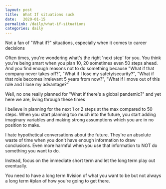 ```yaml
---
layout: post
title:  What If situations suck
date:   2020-01-15
permalink: /daily/what-if-situations
categories: daily
---
```


Not a fan of "What if?" situations, especially when it comes to career decisions

Often times, you're wondering what's the right 'next step' for you. You think you're being smart when you plan 10, 20 sometimes even 50 steps ahead. And you find enough reasons not to do something because "What if that company never takes off?", "What if I lose my safety/security?", "What if that role becomes irrelevant 5 years from now?", "What if I move out of this role and I lose my advantage?"

Well, no one really planned for "What if there's a global pandemic?" and yet here we are, living through these times

I believe in planning for the next 1 or 2 steps at the max compared to 50 steps. When you start planning too much into the future, you start adding imaginary variables and making strong assumptions which you are in no position to make.

I hate hypothetical conversations about the future. They're an absolute waste of time when you don't have enough information to draw conclusions. Even more harmful when you use that information to NOT do something you want to do.

Instead, focus on the immediate short term and let the long term play out eventually.

You need to have a long term #vision of what you want to be but not always a long term #plan of how you're going to get there.
